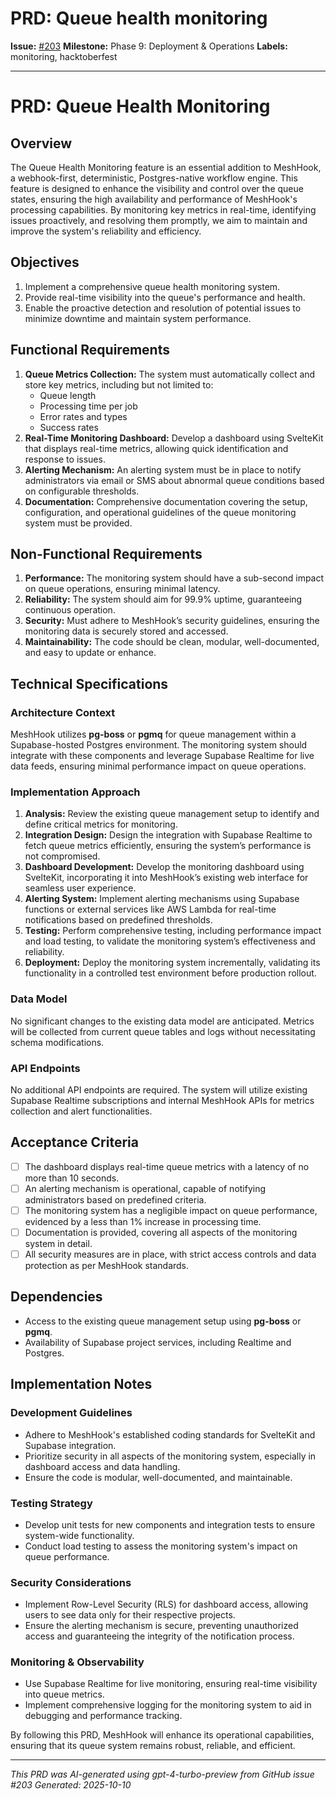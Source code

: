 # PRD: Queue health monitoring

**Issue:** [#203](https://github.com/profullstack/meshhook/issues/203)
**Milestone:** Phase 9: Deployment & Operations
**Labels:** monitoring, hacktoberfest

---

# PRD: Queue Health Monitoring

## Overview

The Queue Health Monitoring feature is an essential addition to MeshHook, a webhook-first, deterministic, Postgres-native workflow engine. This feature is designed to enhance the visibility and control over the queue states, ensuring the high availability and performance of MeshHook's processing capabilities. By monitoring key metrics in real-time, identifying issues proactively, and resolving them promptly, we aim to maintain and improve the system's reliability and efficiency.

## Objectives

1. Implement a comprehensive queue health monitoring system.
2. Provide real-time visibility into the queue's performance and health.
3. Enable the proactive detection and resolution of potential issues to minimize downtime and maintain system performance.

## Functional Requirements

1. **Queue Metrics Collection:** The system must automatically collect and store key metrics, including but not limited to:
   - Queue length
   - Processing time per job
   - Error rates and types
   - Success rates
2. **Real-Time Monitoring Dashboard:** Develop a dashboard using SvelteKit that displays real-time metrics, allowing quick identification and response to issues.
3. **Alerting Mechanism:** An alerting system must be in place to notify administrators via email or SMS about abnormal queue conditions based on configurable thresholds.
4. **Documentation:** Comprehensive documentation covering the setup, configuration, and operational guidelines of the queue monitoring system must be provided.

## Non-Functional Requirements

1. **Performance:** The monitoring system should have a sub-second impact on queue operations, ensuring minimal latency.
2. **Reliability:** The system should aim for 99.9% uptime, guaranteeing continuous operation.
3. **Security:** Must adhere to MeshHook’s security guidelines, ensuring the monitoring data is securely stored and accessed.
4. **Maintainability:** The code should be clean, modular, well-documented, and easy to update or enhance.

## Technical Specifications

### Architecture Context

MeshHook utilizes **pg-boss** or **pgmq** for queue management within a Supabase-hosted Postgres environment. The monitoring system should integrate with these components and leverage Supabase Realtime for live data feeds, ensuring minimal performance impact on queue operations.

### Implementation Approach

1. **Analysis:** Review the existing queue management setup to identify and define critical metrics for monitoring.
2. **Integration Design:** Design the integration with Supabase Realtime to fetch queue metrics efficiently, ensuring the system’s performance is not compromised.
3. **Dashboard Development:** Develop the monitoring dashboard using SvelteKit, incorporating it into MeshHook’s existing web interface for seamless user experience.
4. **Alerting System:** Implement alerting mechanisms using Supabase functions or external services like AWS Lambda for real-time notifications based on predefined thresholds.
5. **Testing:** Perform comprehensive testing, including performance impact and load testing, to validate the monitoring system’s effectiveness and reliability.
6. **Deployment:** Deploy the monitoring system incrementally, validating its functionality in a controlled test environment before production rollout.

### Data Model

No significant changes to the existing data model are anticipated. Metrics will be collected from current queue tables and logs without necessitating schema modifications.

### API Endpoints

No additional API endpoints are required. The system will utilize existing Supabase Realtime subscriptions and internal MeshHook APIs for metrics collection and alert functionalities.

## Acceptance Criteria

- [ ] The dashboard displays real-time queue metrics with a latency of no more than 10 seconds.
- [ ] An alerting mechanism is operational, capable of notifying administrators based on predefined criteria.
- [ ] The monitoring system has a negligible impact on queue performance, evidenced by a less than 1% increase in processing time.
- [ ] Documentation is provided, covering all aspects of the monitoring system in detail.
- [ ] All security measures are in place, with strict access controls and data protection as per MeshHook standards.

## Dependencies

- Access to the existing queue management setup using **pg-boss** or **pgmq**.
- Availability of Supabase project services, including Realtime and Postgres.

## Implementation Notes

### Development Guidelines

- Adhere to MeshHook's established coding standards for SvelteKit and Supabase integration.
- Prioritize security in all aspects of the monitoring system, especially in dashboard access and data handling.
- Ensure the code is modular, well-documented, and maintainable.

### Testing Strategy

- Develop unit tests for new components and integration tests to ensure system-wide functionality.
- Conduct load testing to assess the monitoring system's impact on queue performance.

### Security Considerations

- Implement Row-Level Security (RLS) for dashboard access, allowing users to see data only for their respective projects.
- Ensure the alerting mechanism is secure, preventing unauthorized access and guaranteeing the integrity of the notification process.

### Monitoring & Observability

- Use Supabase Realtime for live monitoring, ensuring real-time visibility into queue metrics.
- Implement comprehensive logging for the monitoring system to aid in debugging and performance tracking.

By following this PRD, MeshHook will enhance its operational capabilities, ensuring that its queue system remains robust, reliable, and efficient.

---

*This PRD was AI-generated using gpt-4-turbo-preview from GitHub issue #203*
*Generated: 2025-10-10*
